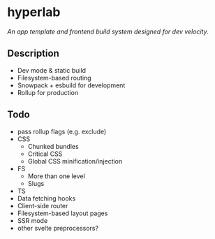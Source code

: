 # hyperlab

_An app template and frontend build system designed for dev velocity._

## Description

- Dev mode & static build
- Filesystem-based routing
- Snowpack + esbuild for development
- Rollup for production

## Todo

- pass rollup flags (e.g. exclude)
- CSS
  - Chunked bundles
  - Critical CSS
  - Global CSS minification/injection
- FS
  - More than one level
  - Slugs
- TS
- Data fetching hooks
- Client-side router
- Filesystem-based layout pages
- SSR mode
- other svelte preprocessors?
